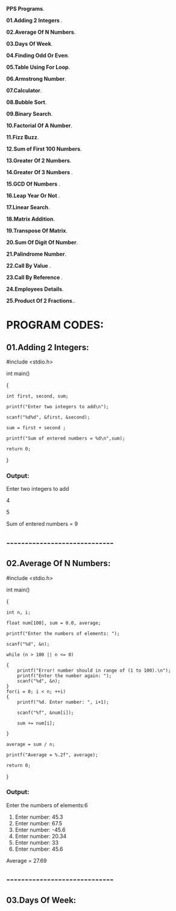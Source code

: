 
<strong>PPS Programs</strong>.

<strong>01.Adding 2 Integers </strong>.

<strong>02.Average Of N Numbers</strong>.

<strong>03.Days Of Week</strong>.

<strong>04.Finding Odd Or Even</strong>.

<strong>05.Table Using For Loop</strong>.

<strong>06.Armstrong Number</strong>.

<strong>07.Calculator</strong>.

<strong>08.Bubble Sort</strong>.

<strong>09.Binary Search</strong>.

<strong>10.Factorial Of A Number</strong>.

<strong>11.Fizz Buzz</strong>.

<strong>12.Sum of First 100 Numbers</strong>.

<strong>13.Greater Of 2 Numbers</strong>.

<strong>14.Greater Of 3 Numbers </strong>.

<strong>15.GCD Of Numbers </strong>.

<strong>16.Leap Year Or Not </strong>.

<strong>17.Linear Search</strong>.

<strong>18.Matrix Addition</strong>.

<strong>19.Transpose Of Matrix</strong>.

<strong>20.Sum Of Digit Of Number</strong>.

<strong>21.Palindrome Number</strong>.

<strong>22.Call By Value </strong>.

<strong>23.Call By Reference </strong>.

<strong>24.Employees Details</strong>.

<strong>25.Product Of 2 Fractions</strong>..



# PROGRAM CODES:

## 01.Adding 2 Integers:

#include <stdio.h>

int main()

{
    
    int first, second, sum;

    printf("Enter two integers to add\n");

    scanf("%d%d", &first, &second);

    sum = first + second ;

    printf("Sum of entered numbers = %d\n",sum);

    return 0;
}



### Output:
 

 Enter two integers to add

 4

 5

 Sum of entered numbers = 9



## -----------------------------


## 02.Average Of N Numbers:

#include <stdio.h>

int main()

{

    int n, i;

    float num[100], sum = 0.0, average;

    printf("Enter the numbers of elements: ");

    scanf("%d", &n);

    while (n > 100 || n <= 0)

    {
        printf("Error! number should in range of (1 to 100).\n");
        printf("Enter the number again: ");
        scanf("%d", &n);
    }
    for(i = 0; i < n; ++i)
    {
        printf("%d. Enter number: ", i+1);

        scanf("%f", &num[i]);

        sum += num[i];

    }

    average = sum / n;

    printf("Average = %.2f", average);

    return 0;

}

### Output:

 Enter the numbers of elements:6

1. Enter number: 45.3
2. Enter number: 67.5
3. Enter number: -45.6
4. Enter number: 20.34
5. Enter number: 33
6. Enter number: 45.6

 Average =  27.69



## -----------------------------


## 03.Days Of Week:

